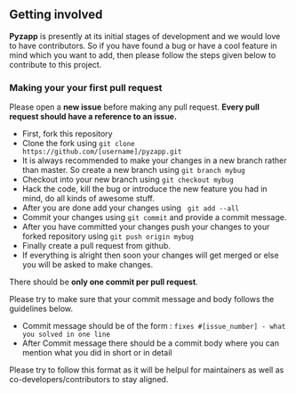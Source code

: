 ## Getting involved

**Pyzapp** is presently at its initial stages of development and we would love to have
contributors. So if you have found a bug or have a cool feature in mind which you want to
add, then please follow the steps given below to contribute to this project.

### Making your your first pull request

Please open a **new issue** before making any pull request. **Every pull request should
have a reference to an issue.**

- First, fork this repository
- Clone the fork using ``` git clone https://github.com/[username]/pyzapp.git ```
- It is always recommended to make your changes in a new branch rather than master.
  So create a new branch using ``` git branch mybug ```
- Checkout into your new branch using ``` git checkout mybug ```
- Hack the code, kill the bug or introduce the new feature you had in mind,
  do all kinds of awesome stuff.
- After you are done add your changes using ``` git add --all```
- Commit your changes using ``` git commit ``` and provide a commit message.
- After you have committed your changes push your changes to your forked repository
  using ``` git push origin mybug ```
- Finally create a pull request from github.
- If everything is alright then soon your changes will get merged or else you will
  be asked to make changes.

There should be **only one commit per pull request**.

Please try to make sure that your commit message and body follows the
guidelines below.

- Commit message should be of the form : ``` fixes #[issue_number] - what you solved in one line ```
- After Commit message there should be a commit body where you can mention what you
  did in short or in detail

Please try to follow this format as it will be helpul for maintainers as well as co-developers/contributors
to stay aligned.
